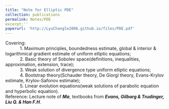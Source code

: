 ```yaml
---
title: "Note for Elliptic PDE"
collection: publications
permalink: Notes/PDE
excerpt:''
paperurl: 'http://LyuChangle2006.github.io/files/PDE.pdf'
---
```


Covering: <br>
    1. Maximum principles, boundedness estimate, global & interior & logarithmical gradient estimate of uniform elliptic equations; <br>
    2. Basic theory of Sobolev space(definitions, inequalities, approximation, extension, trace); <br>
    3. Weak solution of divergence type uniform elliptic equations; <br>
    4. Bootstrap theory(Schauder theory, De Giorgi theory, Evans-Krylov estimate, Krylov-Safonov estimate); <br>
    5. Linear evolution equations(weak solutions of parabolic equation and hyperbolic equation). <br>
Reference: Lecture note of ***Ma***, textbooks from ***Evans, Gilbarg & Trudinger, Liu Q. & Han F.H***.
